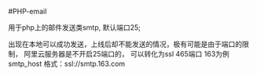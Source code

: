 #PHP-email 

用于php上的邮件发送类smtp, 默认端口25;

出现在本地可以成功发送，上线后却不能发送的情况，极有可能是由于端口的限制， 阿里云服务器是不开启25端口的， 可以转化为ssl 465端口
163为例 smtp_host 格式：ssl://smtp.163.com
